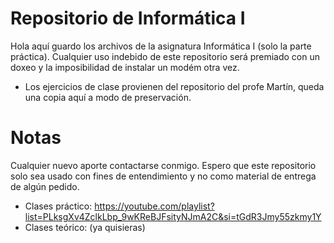 # Repositorio de Informática I

Hola aquí guardo los archivos de la asignatura Informática I (solo la parte práctica). Cualquier uso indebido de este repositorio será premiado con un doxeo y la imposibilidad de instalar un modém otra vez.

- Los ejercicios de clase provienen del repositorio del profe Martín, queda una copia aquí a modo de preservación. 

# Notas

Cualquier nuevo aporte contactarse conmigo. Espero que este repositorio solo sea usado con fines de entendimiento y no como material de entrega de algún pedido.

- Clases práctico: https://youtube.com/playlist?list=PLksgXv4ZclkLbp_9wKReBJFsityNJmA2C&si=tGdR3Jmy55zkmy1Y
- Clases teórico: (ya quisieras)
